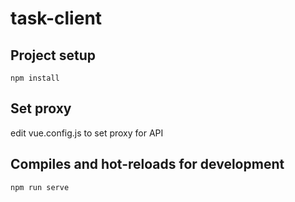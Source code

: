 # task-client

## Project setup
```
npm install
```

## Set proxy
edit vue.config.js to set proxy for API

## Compiles and hot-reloads for development
```
npm run serve
```
